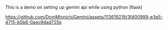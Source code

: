This is a demo on setting up gemini api while using python (flask)

https://github.com/DomMinnich/Gemini/assets/113619219/3f400989-e3e5-4715-b5b6-0aec9dad725e


